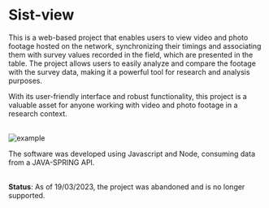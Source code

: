 # Sist-view

This is a web-based project that enables users to view video and photo footage hosted on the network, synchronizing their timings and associating them with survey values recorded in the field, which are presented in the table. The project allows users to easily analyze and compare the footage with the survey data, making it a powerful tool for research and analysis purposes. 

With its user-friendly interface and robust functionality, this project is a valuable asset for anyone working with video and photo footage in a research context.
<br/><br/>

![example](https://raw.githubusercontent.com/victordalosto/sist-viewer/master/readme/print.png)

The software was developed using Javascript and Node, consuming data from a JAVA-SPRING API.<br/><br/>

<strong>Status</strong>: 
As of 19/03/2023, the project was abandoned and is no longer supported.
